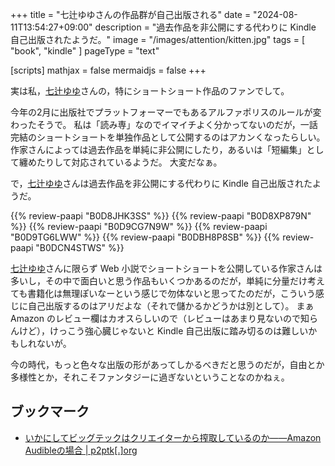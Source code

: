 +++
title = "七辻ゆゆさんの作品群が自己出版される"
date =  "2024-08-11T13:54:27+09:00"
description = "過去作品を非公開にする代わりに Kindle 自己出版されたようだ。"
image = "/images/attention/kitten.jpg"
tags = [ "book", "kindle" ]
pageType = "text"

[scripts]
  mathjax = false
  mermaidjs = false
+++

実は私，[七辻ゆゆ]さんの，特にショートショート作品のファンでして。

今年の2月に出版社でプラットフォーマーでもあるアルファポリスのルールが変わったそうで。
私は「読み専」なのでイマイチよく分かってないのだが，一話完結のショートショートを単独作品として公開するのはアカンくなったらしい。
作家さんによっては過去作品を単純に非公開にしたり，あるいは「短編集」として纏めたりして対応されているようだ。
大変だなぁ。

で，[七辻ゆゆ]さんは過去作品を非公開にする代わりに Kindle 自己出版されたようだ。

{{% review-paapi "B0D8JHK3SS" %}} <!-- 七辻ゆゆ 婚約破棄が多すぎる～逆転ショート12片～ -->
{{% review-paapi "B0D8XP879N" %}} <!-- 七辻ゆゆ ざまぁ！ざまぁ！ざまぁ！～ひどいことして、ひどいことになる奴らの１０話～ -->
{{% review-paapi "B0D9CG7N9W" %}} <!-- 七辻ゆゆ 私は幸せになりますので！～逆転ハッピーエンド10話～ -->
{{% review-paapi "B0D9TG6LWW" %}} <!-- 七辻ゆゆ 婚約破棄、ざまぁ、聖女、ダメ王族、その他の短編を30回転 -->
{{% review-paapi "B0DBH8P8SB" %}} <!-- 七辻ゆゆ 異世界妻はバッドエンドを拒否します。～悲劇・喜劇のショート10婚～ -->
{{% review-paapi "B0DCN4STWS" %}} <!-- 七辻ゆゆ 間違えた奴らの末路×33ショート！ -->

[七辻ゆゆ]さんに限らず Web 小説でショートショートを公開している作家さんは多いし，その中で面白いと思う作品もいくつかあるのだが，単純に分量だけ考えても書籍化は無理ぽいなーという感じで勿体ないと思ってたのだが，こういう感じに自己出版するのはアリだよな（それで儲かるかどうかは別として）。
まぁ Amazon のレビュー欄はカオスらしいので（レビューはあまり見ないので知らんけど），けっこう強心臓じゃないと Kindle 自己出版に踏み切るのは難しいかもしれないが。

今の時代，もっと色々な出版の形があってしかるべきだと思うのだが，自由とか多様性とか，それこそファンタジーに過ぎないということなのかねぇ。

## ブックマーク

- [いかにしてビッグテックはクリエイターから搾取しているのか――Amazon Audibleの場合 | p2ptk[.]org](https://p2ptk.org/monopoly/3871)

[七辻ゆゆ]: https://www.alphapolis.co.jp/author/detail/611773402 "七辻ゆゆのWebコンテンツ | アルファポリス - 電網浮遊都市 -"
